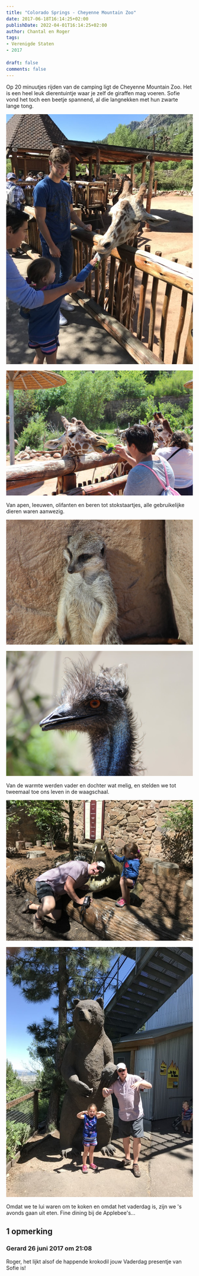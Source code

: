 ```yaml
---
title: "Colorado Springs - Cheyenne Mountain Zoo"
date: 2017-06-18T16:14:25+02:00
publishDate: 2022-04-01T16:14:25+02:00
author: Chantal en Roger
tags:
- Verenigde Staten
- 2017

draft: false
comments: false
---
```


Op 20 minuutjes rijden van de camping ligt de Cheyenne Mountain Zoo. Het is een heel leuk dierentuintje waar je zelf de giraffen mag voeren. Sofie vond het toch een beetje spannend, al die langnekken met hun zwarte lange tong.

![Cheyenne Mountain Zoo](./images/IMG_15614.jpg)

![Cheyenne Mountain Zoo](./images/IMG_94864.jpg)

Van apen, leeuwen, olifanten en beren tot stokstaartjes, alle gebruikelijke dieren waren aanwezig.

![Cheyenne Mountain Zoo](./images/IMG_94114.jpg)

![Cheyenne Mountain Zoo](./images/IMG_94294.jpg)

Van de warmte werden vader en dochter wat melig, en stelden we tot tweemaal toe ons leven in de waagschaal.

![Cheyenne Mountain Zoo](./images/IMG_19864.jpg)

![Cheyenne Mountain Zoo](./images/IMG_19954.jpg)

Omdat we te lui waren om te koken en omdat het vaderdag is, zijn we 's avonds gaan uit eten. Fine dining bij de Applebee's...

## 1 opmerking

### Gerard 26 juni 2017 om 21:08

Roger, het lijkt alsof de happende krokodil jouw Vaderdag presentje van Sofie is!
